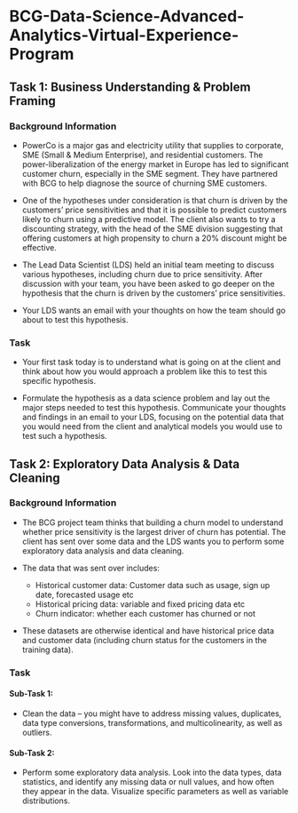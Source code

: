 # BCG-Data-Science-Advanced-Analytics-Virtual-Experience-Program

## Task 1: Business Understanding & Problem Framing

### Background Information
- PowerCo is a major gas and electricity utility that supplies to corporate, SME (Small & Medium Enterprise), and residential customers. The power-liberalization of the energy market in Europe has led to significant customer churn, especially in the SME segment. They have partnered with BCG to help diagnose the source of churning SME customers.

- One of the hypotheses under consideration is that churn is driven by the customers’ price sensitivities and that it is possible to predict customers likely to churn using a predictive model. The client also wants to try a discounting strategy, with the head of the SME division suggesting that offering customers at high propensity to churn a 20% discount might be effective.

- The Lead Data Scientist (LDS) held an initial team meeting to discuss various hypotheses, including churn due to price sensitivity. After discussion with your team, you have been asked to go deeper on the hypothesis that the churn is driven by the customers’ price sensitivities. 

- Your LDS wants an email with your thoughts on how the team should go about to test this hypothesis.

### Task
- Your first task today is to understand what is going on at the client and think about how you would approach a problem like this to test this specific hypothesis.

- Formulate the hypothesis as a data science problem and lay out the major steps needed to test this hypothesis. Communicate your thoughts and findings in an email to your LDS, focusing on the potential data that you would need from the client and analytical models you would use to test such a hypothesis.

## Task 2: Exploratory Data Analysis & Data Cleaning

### Background Information
- The BCG project team thinks that building a churn model to understand whether price sensitivity is the largest driver of churn has potential. The client has sent over some data and the LDS wants you to perform some exploratory data analysis and data cleaning.

- The data that was sent over includes:

  - Historical customer data: Customer data such as usage, sign up date, forecasted usage etc
  - Historical pricing data: variable and fixed pricing data etc
  - Churn indicator: whether each customer has churned or not

- These datasets are otherwise identical and have historical price data and customer data (including churn status for the customers in the training data).

### Task

#### Sub-Task 1:
- Clean the data – you might have to address missing values, duplicates, data type conversions, transformations, and multicolinearity, as well as outliers.

#### Sub-Task 2:
- Perform some exploratory data analysis. Look into the data types, data statistics, and identify any missing data or null values, and how often they appear in the data. Visualize specific parameters as well as variable distributions.
